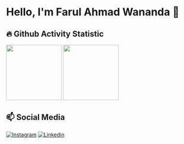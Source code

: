 # Hello, I'm Farul Ahmad Wananda 👋

## 🔥 Github Activity Statistic

<div>
<img height="150" src="https://github-readme-stats.vercel.app/api?username=farulwananda&show_icons=true&theme=nightowl&count_private=true&locale=en"  />
<img height="150" src="https://github-readme-stats.vercel.app/api/top-langs/?username=farulwananda&layout=compact&theme=nightowl&hide=java&langs_count=6"  />
</div>

## 📫 Social Media

[![Instagram](https://img.shields.io/badge/Instagram-E4405F?style=for-the-badge&logo=instagram&logoColor=white)](https://www.instagram.com/farulwananda/)
[![Linkedin](https://img.shields.io/badge/LinkedIn-0077B5?style=for-the-badge&logo=linkedin&logoColor=white)](https://www.linkedin.com/in/farulwananda/)
